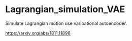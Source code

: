 # Lagrangian_simulation_VAE
Simulate Lagrangian motion use varioational autoencoder.

https://arxiv.org/abs/1811.11896

